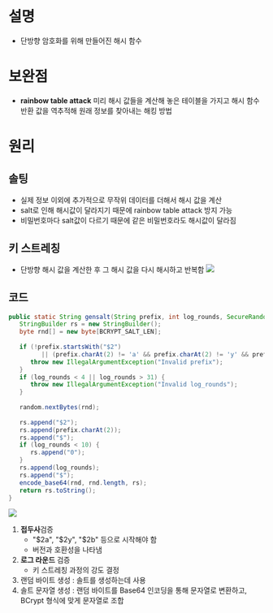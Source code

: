 # 설명
- 단방향 암호화를 위해 만들어진 해시 함수

# 보완점
- **rainbow table attack**
	미리 해시 값들을 계산해 놓은 테이블을 가지고 해시 함수 반환 값을 역추적해 원래 정보를 찾아내는 해킹 방법

# 원리
## 솔팅
- 실제 정보 이외에 추가적으로 무작위 데이터를 더해서 해시 값을 계산
- salt로 인해 해시값이 달라지기 때문에 rainbow table attack 방지 가능
- 비밀번호마다 salt값이 다르기 때문에 같은 비밀번호라도 해시값이 달라짐

## 키 스트레칭
- 단방향 해시 값을 계산한 후 그 해시 값을 다시 해시하고 반복함
 ![](https://i.imgur.com/0Z0kAA6.png)

## 코드
```java
public static String gensalt(String prefix, int log_rounds, SecureRandom random) throws IllegalArgumentException {  
   StringBuilder rs = new StringBuilder();  
   byte rnd[] = new byte[BCRYPT_SALT_LEN];  
  
   if (!prefix.startsWith("$2")  
         || (prefix.charAt(2) != 'a' && prefix.charAt(2) != 'y' && prefix.charAt(2) != 'b')) {  
      throw new IllegalArgumentException("Invalid prefix");  
   }  
   if (log_rounds < 4 || log_rounds > 31) {  
      throw new IllegalArgumentException("Invalid log_rounds");  
   }  
  
   random.nextBytes(rnd);  
  
   rs.append("$2");  
   rs.append(prefix.charAt(2));  
   rs.append("$");  
   if (log_rounds < 10) {  
      rs.append("0");  
   }  
   rs.append(log_rounds);  
   rs.append("$");  
   encode_base64(rnd, rnd.length, rs);  
   return rs.toString();  
}
```

![](https://i.imgur.com/fxRKaA1.png)

1. **접두사**검증 
	- "$2a", "$2y", "$2b" 등으로 시작해야 함
	- 버전과 호환성을 나타냄
2. **로그 라운드** 검증
	- 키 스트레칭 과정의 강도 결정
3. 랜덤 바이트 생성 : 솔트를 생성하는데 사용
4. 솔트 문자열 생성 : 랜덤 바이트를 Base64 인코딩을 통해 문자열로 변환하고, BCrypt 형식에 맞게 문자열로 조합